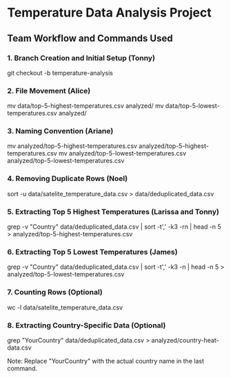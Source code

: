 # Temperature Data Analysis Project

## Team Workflow and Commands Used

### 1. Branch Creation and Initial Setup (Tonny)
git checkout -b temperature-analysis

### 2. File Movement (Alice)
mv data/top-5-highest-temperatures.csv analyzed/
mv data/top-5-lowest-temperatures.csv analyzed/

### 3. Naming Convention (Ariane)
mv analyzed/top-5-highest-temperatures.csv analyzed/top-5-highest-temperatures.csv
mv analyzed/top-5-lowest-temperatures.csv analyzed/top-5-lowest-temperatures.csv

### 4. Removing Duplicate Rows (Noel)
sort -u data/satelite_temperature_data.csv > data/deduplicated_data.csv

### 5. Extracting Top 5 Highest Temperatures (Larissa and Tonny)
grep -v "Country" data/deduplicated_data.csv | sort -t',' -k3 -rn | head -n 5 > analyzed/top-5-highest-temperatures.csv

### 6. Extracting Top 5 Lowest Temperatures (James)
grep -v "Country" data/deduplicated_data.csv | sort -t',' -k3 -n | head -n 5 > analyzed/top-5-lowest-temperatures.csv

### 7. Counting Rows (Optional)
wc -l data/satelite_temperature_data.csv

### 8. Extracting Country-Specific Data (Optional)
grep "YourCountry" data/deduplicated_data.csv > analyzed/country-heat-data.csv

Note: Replace "YourCountry" with the actual country name in the last command.
